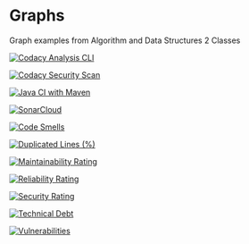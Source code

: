 # Graphs
Graph examples from Algorithm and Data Structures 2 Classes

[![Codacy Analysis CLI](https://github.com/LeonardoTPereira/Graphs/actions/workflows/codacy-analysis.yaml/badge.svg)](https://github.com/LeonardoTPereira/Graphs/actions/workflows/codacy-analysis.yaml)

[![Codacy Security Scan](https://github.com/LeonardoTPereira/Graphs/actions/workflows/codacy-analysis.yml/badge.svg)](https://github.com/LeonardoTPereira/Graphs/actions/workflows/codacy-analysis.yml)

[![Java CI with Maven](https://github.com/LeonardoTPereira/Graphs/actions/workflows/maven.yml/badge.svg)](https://github.com/LeonardoTPereira/Graphs/actions/workflows/maven.yml)

[![SonarCloud](https://github.com/LeonardoTPereira/Graphs/actions/workflows/build.yml/badge.svg)](https://github.com/LeonardoTPereira/Graphs/actions/workflows/build.yml)

[![Code Smells](https://sonarcloud.io/api/project_badges/measure?project=LeonardoTPereira_Graphs&metric=code_smells)](https://sonarcloud.io/dashboard?id=LeonardoTPereira_Graphs)

[![Duplicated Lines (%)](https://sonarcloud.io/api/project_badges/measure?project=LeonardoTPereira_Graphs&metric=duplicated_lines_density)](https://sonarcloud.io/dashboard?id=LeonardoTPereira_Graphs)

[![Maintainability Rating](https://sonarcloud.io/api/project_badges/measure?project=LeonardoTPereira_Graphs&metric=sqale_rating)](https://sonarcloud.io/dashboard?id=LeonardoTPereira_Graphs)

[![Reliability Rating](https://sonarcloud.io/api/project_badges/measure?project=LeonardoTPereira_Graphs&metric=reliability_rating)](https://sonarcloud.io/dashboard?id=LeonardoTPereira_Graphs)

[![Security Rating](https://sonarcloud.io/api/project_badges/measure?project=LeonardoTPereira_Graphs&metric=security_rating)](https://sonarcloud.io/dashboard?id=LeonardoTPereira_Graphs)

[![Technical Debt](https://sonarcloud.io/api/project_badges/measure?project=LeonardoTPereira_Graphs&metric=sqale_index)](https://sonarcloud.io/dashboard?id=LeonardoTPereira_Graphs)

[![Vulnerabilities](https://sonarcloud.io/api/project_badges/measure?project=LeonardoTPereira_Graphs&metric=vulnerabilities)](https://sonarcloud.io/dashboard?id=LeonardoTPereira_Graphs)

